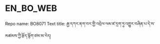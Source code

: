 # EN_BO_WEB
Repo name: BO8071
Text title: རྒྱ་དཀར་ནག་བར་གྱི་འབྲེལ་ལམ་ཛ་དྲག་ཏུ་འགྱུར་བཞིན་པ་དེ་ས་མཚམས་ཀྱི་རྩོད་རྙོག་ཙམ་མ་རེད།
